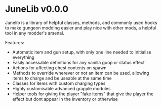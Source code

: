 # JuneLib v0.0.0

Junelib is a library of helpful classes, methods, and commonly used hooks to make gungeon modding easier and play nice with other mods, a helpful tool in any modder's arsenal.

Features:
* Automatic item and gun setup, with only one line needed to initialise everything
* Easily accessable definitions for any vanilla goop or status effect
* Actions for affecting chest contents on spawn
* Methods to override wherever or not an item can be used, allowing items to charge and be useable at the same time
* Classes for items with custom charging types
* Highly customisable advanced grapple modules
* Helper tools for giving the player "fake items" that give the player the effect but dont appear in the inventory or otherwise
